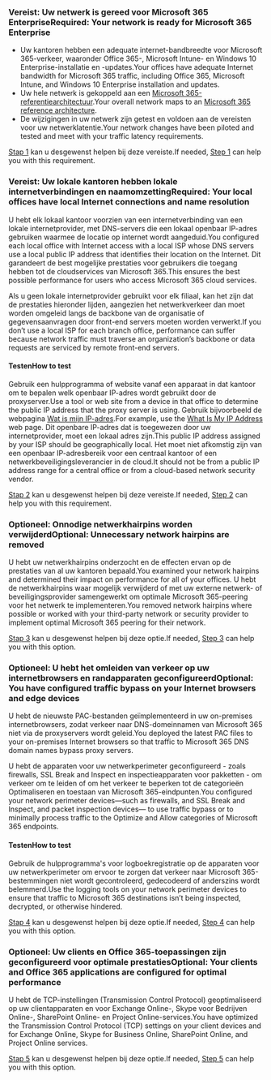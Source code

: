 <a name="crit-networking-step1"></a>
### <a name="required-your-network-is-ready-for-microsoft-365-enterprise"></a><span data-ttu-id="244e0-101">Vereist: Uw netwerk is gereed voor Microsoft 365 Enterprise</span><span class="sxs-lookup"><span data-stu-id="244e0-101">Required: Your network is ready for Microsoft 365 Enterprise</span></span>

- <span data-ttu-id="244e0-102">Uw kantoren hebben een adequate internet-bandbreedte voor Microsoft 365-verkeer, waaronder Office 365-, Microsoft Intune- en Windows 10 Enterprise-installatie en -updates.</span><span class="sxs-lookup"><span data-stu-id="244e0-102">Your offices have adequate Internet bandwidth for Microsoft 365 traffic, including Office 365, Microsoft Intune, and Windows 10 Enterprise installation and updates.</span></span>
- <span data-ttu-id="244e0-103">Uw hele netwerk is gekoppeld aan een [Microsoft 365-referentiearchitectuur](https://docs.microsoft.com/office365/enterprise/office-365-network-connectivity-principles#BKMK_P2).</span><span class="sxs-lookup"><span data-stu-id="244e0-103">Your overall network maps to an [Microsoft 365 reference architecture](https://docs.microsoft.com/office365/enterprise/office-365-network-connectivity-principles#BKMK_P2).</span></span>
- <span data-ttu-id="244e0-104">De wijzigingen in uw netwerk zijn getest en voldoen aan de vereisten voor uw netwerklatentie.</span><span class="sxs-lookup"><span data-stu-id="244e0-104">Your network changes have been piloted and tested and meet with your traffic latency requirements.</span></span>

<span data-ttu-id="244e0-105">[Stap 1](../networking-provide-bandwidth-cloud-services.md) kan u desgewenst helpen bij deze vereiste.</span><span class="sxs-lookup"><span data-stu-id="244e0-105">If needed, [Step 1](../networking-provide-bandwidth-cloud-services.md) can help you with this requirement.</span></span>

<a name="crit-networking-step2"></a>
### <a name="required-your-local-offices-have-local-internet-connections-and-name-resolution"></a><span data-ttu-id="244e0-106">Vereist: Uw lokale kantoren hebben lokale internetverbindingen en naamomzetting</span><span class="sxs-lookup"><span data-stu-id="244e0-106">Required: Your local offices have local Internet connections and name resolution</span></span>

<span data-ttu-id="244e0-107">U hebt elk lokaal kantoor voorzien van een internetverbinding van een lokale internetprovider, met DNS-servers die een lokaal openbaar IP-adres gebruiken waarmee de locatie op internet wordt aangeduid.</span><span class="sxs-lookup"><span data-stu-id="244e0-107">You configured each local office with Internet access with a local ISP whose DNS servers use a local public IP address that identifies their location on the Internet.</span></span> <span data-ttu-id="244e0-108">Dit garandeert de best mogelijke prestaties voor gebruikers die toegang hebben tot de cloudservices van Microsoft 365.</span><span class="sxs-lookup"><span data-stu-id="244e0-108">This ensures the best possible performance for users who access Microsoft 365 cloud services.</span></span>

<span data-ttu-id="244e0-109">Als u geen lokale internetprovider gebruikt voor elk filiaal, kan het zijn dat de prestaties hieronder lijden, aangezien het netwerkverkeer dan moet worden omgeleid langs de backbone van de organisatie of gegevensaanvragen door front-end servers moeten worden verwerkt.</span><span class="sxs-lookup"><span data-stu-id="244e0-109">If you don’t use a local ISP for each branch office, performance can suffer because network traffic must traverse an organization’s backbone or data requests are serviced by remote front-end servers.</span></span>

#### <a name="how-to-test"></a><span data-ttu-id="244e0-110">Testen</span><span class="sxs-lookup"><span data-stu-id="244e0-110">How to test</span></span>
<span data-ttu-id="244e0-111">Gebruik een hulpprogramma of website vanaf een apparaat in dat kantoor om te bepalen welk openbaar IP-adres wordt gebruikt door de proxyserver.</span><span class="sxs-lookup"><span data-stu-id="244e0-111">Use a tool or web site from a device in that office to determine the public IP address that the proxy server is using.</span></span> <span data-ttu-id="244e0-112">Gebruik bijvoorbeeld de webpagina [Wat is mijn IP-adres](https://www.whatismypublicip.com/).</span><span class="sxs-lookup"><span data-stu-id="244e0-112">For example, use the [What Is My IP Address](https://www.whatismypublicip.com/) web page.</span></span> <span data-ttu-id="244e0-113">Dit openbare IP-adres dat is toegewezen door uw internetprovider, moet een lokaal adres zijn.</span><span class="sxs-lookup"><span data-stu-id="244e0-113">This public IP address assigned by your ISP should be geographically local.</span></span> <span data-ttu-id="244e0-114">Het moet niet afkomstig zijn van een openbaar IP-adresbereik voor een centraal kantoor of een netwerkbeveiligingsleverancier in de cloud.</span><span class="sxs-lookup"><span data-stu-id="244e0-114">It should not be from a public IP address range for a central office or from a cloud-based network security vendor.</span></span>

<span data-ttu-id="244e0-115">[Stap 2](../networking-dns-resolution-same-location.md) kan u desgewenst helpen bij deze vereiste.</span><span class="sxs-lookup"><span data-stu-id="244e0-115">If needed, [Step 2](../networking-dns-resolution-same-location.md) can help you with this requirement.</span></span>

<a name="crit-networking-step3"></a>
### <a name="optional-unnecessary-network-hairpins-are-removed"></a><span data-ttu-id="244e0-116">Optioneel: Onnodige netwerkhairpins worden verwijderd</span><span class="sxs-lookup"><span data-stu-id="244e0-116">Optional: Unnecessary network hairpins are removed</span></span>

<span data-ttu-id="244e0-117">U hebt uw netwerkhairpins onderzocht en de effecten ervan op de prestaties van al uw kantoren bepaald.</span><span class="sxs-lookup"><span data-stu-id="244e0-117">You examined your network hairpins and determined their impact on performance for all of your offices.</span></span> <span data-ttu-id="244e0-118">U hebt de netwerkhairpins waar mogelijk verwijderd of met uw externe netwerk- of beveiligingsprovider samengewerkt om optimale Microsoft 365-peering voor het netwerk te implementeren.</span><span class="sxs-lookup"><span data-stu-id="244e0-118">You removed network hairpins where possible or worked with your third-party network or security provider to implement optimal Microsoft 365 peering for their network.</span></span>

<span data-ttu-id="244e0-119">[Stap 3](../networking-avoid-network-hairpins.md) kan u desgewenst helpen bij deze optie.</span><span class="sxs-lookup"><span data-stu-id="244e0-119">If needed, [Step 3](../networking-avoid-network-hairpins.md) can help you with this option.</span></span>


<a name="crit-networking-step4"></a>
### <a name="optional-you-have-configured-traffic-bypass-on-your-internet-browsers-and-edge-devices"></a><span data-ttu-id="244e0-120">Optioneel: U hebt het omleiden van verkeer op uw internetbrowsers en randapparaten geconfigureerd</span><span class="sxs-lookup"><span data-stu-id="244e0-120">Optional: You have configured traffic bypass on your Internet browsers and edge devices</span></span>

<span data-ttu-id="244e0-121">U hebt de nieuwste PAC-bestanden geïmplementeerd in uw on-premises internetbrowsers, zodat verkeer naar DNS-domeinnamen van Microsoft 365 niet via de proxyservers wordt geleid.</span><span class="sxs-lookup"><span data-stu-id="244e0-121">You deployed the latest PAC files to your on-premises Internet browsers so that traffic to Microsoft 365 DNS domain names bypass proxy servers.</span></span>

<span data-ttu-id="244e0-122">U hebt de apparaten voor uw netwerkperimeter geconfigureerd - zoals firewalls, SSL Break and Inspect en inspectieapparaten voor pakketten - om verkeer om te leiden of om het verkeer te beperken tot de categorieën Optimaliseren en toestaan van Microsoft 365-eindpunten.</span><span class="sxs-lookup"><span data-stu-id="244e0-122">You configured your network perimeter devices—such as firewalls, and SSL Break and Inspect, and packet inspection devices— to use traffic bypass or to minimally process traffic to the Optimize and Allow categories of Microsoft 365 endpoints.</span></span>


#### <a name="how-to-test"></a><span data-ttu-id="244e0-123">Testen</span><span class="sxs-lookup"><span data-stu-id="244e0-123">How to test</span></span>

<span data-ttu-id="244e0-124">Gebruik de hulpprogramma's voor logboekregistratie op de apparaten voor uw netwerkperimeter om ervoor te zorgen dat verkeer naar Microsoft 365-bestemmingen niet wordt gecontroleerd, gedecodeerd of anderszins wordt belemmerd.</span><span class="sxs-lookup"><span data-stu-id="244e0-124">Use the logging tools on your network perimeter devices to ensure that traffic to Microsoft 365 destinations isn’t being inspected, decrypted, or otherwise hindered.</span></span>

<span data-ttu-id="244e0-125">[Stap 4](../networking-configure-proxies-firewalls.md) kan u desgewenst helpen bij deze optie.</span><span class="sxs-lookup"><span data-stu-id="244e0-125">If needed, [Step 4](../networking-configure-proxies-firewalls.md) can help you with this option.</span></span>


<a name="crit-networking-step5"></a>
### <a name="optional-your-clients-and-office-365-applications-are-configured-for-optimal-performance"></a><span data-ttu-id="244e0-126">Optioneel: Uw clients en Office 365-toepassingen zijn geconfigureerd voor optimale prestaties</span><span class="sxs-lookup"><span data-stu-id="244e0-126">Optional: Your clients and Office 365 applications are configured for optimal performance</span></span>

<span data-ttu-id="244e0-127">U hebt de TCP-instellingen (Transmission Control Protocol) geoptimaliseerd op uw clientapparaten en voor Exchange Online-, Skype voor Bedrijven Online-, SharePoint Online- en Project Online-services.</span><span class="sxs-lookup"><span data-stu-id="244e0-127">You have optimized the Transmission Control Protocol (TCP) settings on your client devices and for Exchange Online, Skype for Business Online, SharePoint Online, and Project Online services.</span></span>

<span data-ttu-id="244e0-128">[Stap 5](../networking-optimize-tcp-performance.md) kan u desgewenst helpen bij deze optie.</span><span class="sxs-lookup"><span data-stu-id="244e0-128">If needed, [Step 5](../networking-optimize-tcp-performance.md) can help you with this option.</span></span>
